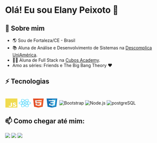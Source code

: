 # Olá! Eu sou Elany Peixoto 👋

## 🤗 Sobre mim

- 🌎 Sou de Fortaleza/CE - Brasil
- 📚 Aluna de Análise e Desenvolvimento de Sistemas na <a href="https://descomplica.com.br/faculdade/" target="_blank" rel="noopener noreferrer"> Descomplica UniAmérica<a/>.
- 👩‍💻 Aluna de Full Stack na <a href="https://cubos.academy/" target="_blank" rel="noopener noreferrer">Cubos Academy<a/>.
- Amo as séries: Friends e The Big Bang Theory ❤️
  
##

## ⚡ Tecnologias

<div style="display: inline_block"><br>
  <img align="center" alt="Js" height="30" width="40" src="https://raw.githubusercontent.com/devicons/devicon/master/icons/javascript/javascript-plain.svg">
  <img align="center" alt="React" height="30" width="40" src="https://raw.githubusercontent.com/devicons/devicon/master/icons/react/react-original.svg">
  <img align="center" alt="-HTML" height="30" width="40" src="https://raw.githubusercontent.com/devicons/devicon/master/icons/html5/html5-original.svg">
  <img align="center" alt="CSS" height="30" width="40" src="https://raw.githubusercontent.com/devicons/devicon/master/icons/css3/css3-original.svg">
 <img align="center" alt="Bootstrap" height="30" width="40" src="https://cdn.jsdelivr.net/gh/devicons/devicon/icons/bootstrap/bootstrap-original.svg" />
<img align="center" alt="Node.js" height="30" width="40" src="https://cdn.jsdelivr.net/gh/devicons/devicon/icons/nodejs/nodejs-original.svg" />
<img align="center" alt="postgreSQL" height="30" width="40" src="https://cdn.jsdelivr.net/gh/devicons/devicon/icons/postgresql/postgresql-plain-wordmark.svg" />
</div>


##

## 📫 Como chegar até mim:

<div> 
  <a href="https://www.instagram.com/elany_peixoto/" target="_blank" rel="external"><img src="https://img.shields.io/badge/-Instagram-%23E4405F?style=for-the-badge&logo=instagram&logoColor=white" target="_blank"></a>
  <a href = "mailto:elanysantos5@outlook.com" ><img src="https://img.shields.io/badge/-Email-%23333?style=for-the-badge&logo=gmail&logoColor=white" target="_blank"></a>
  <a href="https://www.linkedin.com/in/elany-peixoto/" target="_blank"><img src="https://img.shields.io/badge/-LinkedIn-%230077B5?style=for-the-badge&logo=linkedin&logoColor=white" target="_blank"></a> 
  </div>

##

